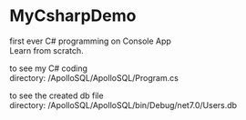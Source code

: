 # MyCsharpDemo

first ever C# programming on Console App \
Learn from scratch.


to see my C# coding \
  directory: /ApolloSQL/ApolloSQL/Program.cs 
  
to see the created db file \
  directory: /ApolloSQL/ApolloSQL/bin/Debug/net7.0/Users.db
  
